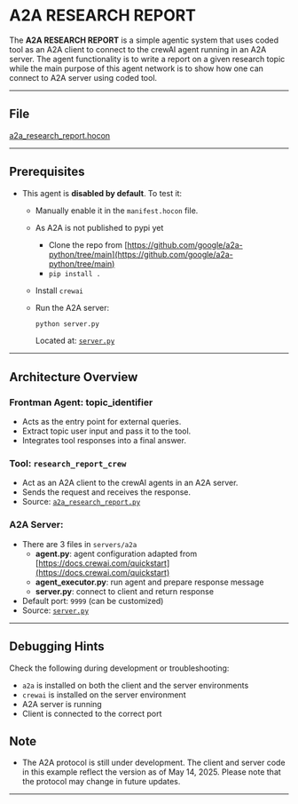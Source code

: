 # A2A RESEARCH REPORT

The **A2A RESEARCH REPORT** is a simple agentic system that uses coded tool as an A2A client to connect to the crewAI agent running in an A2A server. The agent functionality is to write a report on a given research topic while the main purpose of this agent network is to show how one can connect to A2A server using coded tool.

---

## File

[a2a_research_report.hocon](../../registries/a2a_research_report.hocon)

---

## Prerequisites

- This agent is **disabled by default**. To test it:
  - Manually enable it in the `manifest.hocon` file.
  - As A2A is not published to pypi yet
    - Clone the repo from [https://github.com/google/a2a-python/tree/main](https://github.com/google/a2a-python/tree/main)
    - `pip install .`
  - Install `crewai`
  - Run the A2A server:

    ```bash
    python server.py
    ```

    Located at: [`server.py`](../../servers/a2a/server.py)

---


## Architecture Overview

### Frontman Agent: **topic_identifier**
- Acts as the entry point for external queries.
- Extract topic user input and pass it to the tool.
- Integrates tool responses into a final answer.

### Tool: `research_report_crew`
- Act as an A2A client to the crewAI agents in an A2A server.
- Sends the request and receives the response.
- Source: [`a2a_research_report.py`](../../coded_tools/a2a_research_report/a2a_research_report.py)

### A2A Server:
- There are 3 files in `servers/a2a`
  - **agent.py**: agent configuration adapted from [https://docs.crewai.com/quickstart](https://docs.crewai.com/quickstart)
  - **agent_executor.py**: run agent and prepare response message
  - **server.py**: connect to client and return response
- Default port: `9999` (can be customized)
- Source: [`server.py`](../../servers/a2a/server.py)

---

## Debugging Hints

Check the following during development or troubleshooting:

- `a2a` is installed on both the client and the server environments
- `crewai` is installed on the server environment
- A2A server is running
- Client is connected to the correct port

## Note
- The A2A protocol is still under development. The client and server code in this example reflect the version as of May 14, 2025. Please note that the protocol may change in future updates.

---
